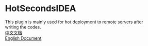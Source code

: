 # HotSecondsIDEA
 This plugin is mainly used for hot deployment to remote servers after writing the codes.<br>
 [中文文档](https://github.com/thanple/HotSecondsIDEA/blob/master/install/%E4%BD%BF%E7%94%A8%E6%96%87%E6%A1%A3.md) <br>
 [English Document](https://github.com/thanple/HotSecondsIDEA/blob/master/install/document.md)
